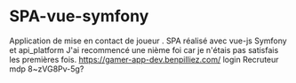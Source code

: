 # SPA-vue-symfony
Application de mise en contact de joueur .
SPA réalisé avec vue-js Symfony et api_platform 
J'ai recommencé une nième foi car je n'étais pas satisfais les premières fois.
https://gamer-app-dev.benpilliez.com/ login Recruteur mdp 8~zVG8Pv-5g?
